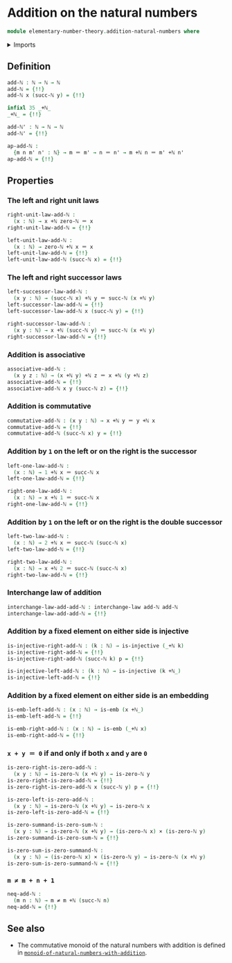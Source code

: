 # Addition on the natural numbers

```agda
module elementary-number-theory.addition-natural-numbers where
```

<details><summary>Imports</summary>

```agda
open import elementary-number-theory.equality-natural-numbers
open import elementary-number-theory.natural-numbers

open import foundation.action-on-identifications-binary-functions
open import foundation.action-on-identifications-functions
open import foundation.cartesian-product-types
open import foundation.dependent-pair-types
open import foundation.embeddings
open import foundation.empty-types
open import foundation.function-types
open import foundation.identity-types
open import foundation.injective-maps
open import foundation.interchange-law
open import foundation.negated-equality
```

</details>

## Definition

```agda
add-ℕ : ℕ → ℕ → ℕ
add-ℕ = {!!}
add-ℕ x (succ-ℕ y) = {!!}

infixl 35 _+ℕ_
_+ℕ_ = {!!}

add-ℕ' : ℕ → ℕ → ℕ
add-ℕ' = {!!}

ap-add-ℕ :
  {m n m' n' : ℕ} → m ＝ m' → n ＝ n' → m +ℕ n ＝ m' +ℕ n'
ap-add-ℕ = {!!}
```

## Properties

### The left and right unit laws

```agda
right-unit-law-add-ℕ :
  (x : ℕ) → x +ℕ zero-ℕ ＝ x
right-unit-law-add-ℕ = {!!}

left-unit-law-add-ℕ :
  (x : ℕ) → zero-ℕ +ℕ x ＝ x
left-unit-law-add-ℕ = {!!}
left-unit-law-add-ℕ (succ-ℕ x) = {!!}
```

### The left and right successor laws

```agda
left-successor-law-add-ℕ :
  (x y : ℕ) → (succ-ℕ x) +ℕ y ＝ succ-ℕ (x +ℕ y)
left-successor-law-add-ℕ = {!!}
left-successor-law-add-ℕ x (succ-ℕ y) = {!!}

right-successor-law-add-ℕ :
  (x y : ℕ) → x +ℕ (succ-ℕ y) ＝ succ-ℕ (x +ℕ y)
right-successor-law-add-ℕ = {!!}
```

### Addition is associative

```agda
associative-add-ℕ :
  (x y z : ℕ) → (x +ℕ y) +ℕ z ＝ x +ℕ (y +ℕ z)
associative-add-ℕ = {!!}
associative-add-ℕ x y (succ-ℕ z) = {!!}
```

### Addition is commutative

```agda
commutative-add-ℕ : (x y : ℕ) → x +ℕ y ＝ y +ℕ x
commutative-add-ℕ = {!!}
commutative-add-ℕ (succ-ℕ x) y = {!!}
```

### Addition by `1` on the left or on the right is the successor

```agda
left-one-law-add-ℕ :
  (x : ℕ) → 1 +ℕ x ＝ succ-ℕ x
left-one-law-add-ℕ = {!!}

right-one-law-add-ℕ :
  (x : ℕ) → x +ℕ 1 ＝ succ-ℕ x
right-one-law-add-ℕ = {!!}
```

### Addition by `1` on the left or on the right is the double successor

```agda
left-two-law-add-ℕ :
  (x : ℕ) → 2 +ℕ x ＝ succ-ℕ (succ-ℕ x)
left-two-law-add-ℕ = {!!}

right-two-law-add-ℕ :
  (x : ℕ) → x +ℕ 2 ＝ succ-ℕ (succ-ℕ x)
right-two-law-add-ℕ = {!!}
```

### Interchange law of addition

```agda
interchange-law-add-add-ℕ : interchange-law add-ℕ add-ℕ
interchange-law-add-add-ℕ = {!!}
```

### Addition by a fixed element on either side is injective

```agda
is-injective-right-add-ℕ : (k : ℕ) → is-injective (_+ℕ k)
is-injective-right-add-ℕ = {!!}
is-injective-right-add-ℕ (succ-ℕ k) p = {!!}

is-injective-left-add-ℕ : (k : ℕ) → is-injective (k +ℕ_)
is-injective-left-add-ℕ = {!!}
```

### Addition by a fixed element on either side is an embedding

```agda
is-emb-left-add-ℕ : (x : ℕ) → is-emb (x +ℕ_)
is-emb-left-add-ℕ = {!!}

is-emb-right-add-ℕ : (x : ℕ) → is-emb (_+ℕ x)
is-emb-right-add-ℕ = {!!}
```

### `x + y ＝ 0` if and only if both `x` and `y` are `0`

```agda
is-zero-right-is-zero-add-ℕ :
  (x y : ℕ) → is-zero-ℕ (x +ℕ y) → is-zero-ℕ y
is-zero-right-is-zero-add-ℕ = {!!}
is-zero-right-is-zero-add-ℕ x (succ-ℕ y) p = {!!}

is-zero-left-is-zero-add-ℕ :
  (x y : ℕ) → is-zero-ℕ (x +ℕ y) → is-zero-ℕ x
is-zero-left-is-zero-add-ℕ = {!!}

is-zero-summand-is-zero-sum-ℕ :
  (x y : ℕ) → is-zero-ℕ (x +ℕ y) → (is-zero-ℕ x) × (is-zero-ℕ y)
is-zero-summand-is-zero-sum-ℕ = {!!}

is-zero-sum-is-zero-summand-ℕ :
  (x y : ℕ) → (is-zero-ℕ x) × (is-zero-ℕ y) → is-zero-ℕ (x +ℕ y)
is-zero-sum-is-zero-summand-ℕ = {!!}
```

### `m ≠ m + n + 1`

```agda
neq-add-ℕ :
  (m n : ℕ) → m ≠ m +ℕ (succ-ℕ n)
neq-add-ℕ = {!!}
```

## See also

- The commutative monoid of the natural numbers with addition is defined in
  [`monoid-of-natural-numbers-with-addition`](elementary-number-theory.monoid-of-natural-numbers-with-addition.md).
